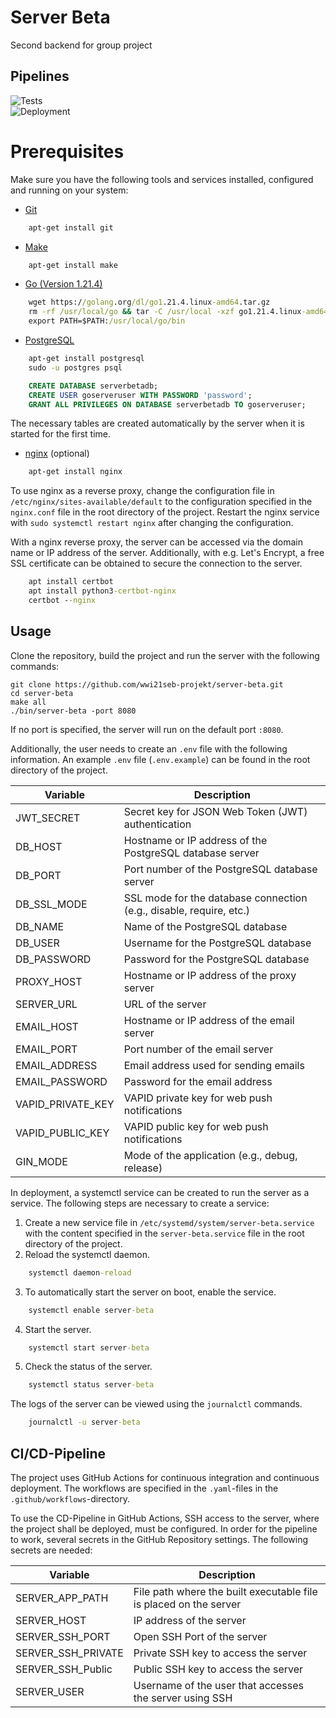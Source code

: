 # Server Beta
Second backend for group project

## Pipelines
![Tests](https://github.com/wwi21seb-projekt/server-beta/actions/workflows/ci.yml/badge.svg?branch=main&event=push)\
![Deployment](https://github.com/wwi21seb-projekt/server-beta/actions/workflows/cd.yml/badge.svg?branch=main&event=push)

# Prerequisites
Make sure you have the following tools and services installed, configured and running on your system:

- [Git](https://git-scm.com/)
````cmd
    apt-get install git
````
- [Make](https://www.gnu.org/software/make/)
````cmd
    apt-get install make
````
- [Go (Version 1.21.4)](https://go.dev/)
````cmd
    wget https://golang.org/dl/go1.21.4.linux-amd64.tar.gz
    rm -rf /usr/local/go && tar -C /usr/local -xzf go1.21.4.linux-amd64.tar.gz
    export PATH=$PATH:/usr/local/go/bin
````
- [PostgreSQL](https://www.postgresql.org/)
````cmd
    apt-get install postgresql
    sudo -u postgres psql
````
````sql
    CREATE DATABASE serverbetadb;
    CREATE USER goserveruser WITH PASSWORD 'password';
    GRANT ALL PRIVILEGES ON DATABASE serverbetadb TO goserveruser;
````
The necessary tables are created automatically by the server when it is started for the first time.
- [nginx](https://www.nginx.com/) (optional)
````cmd
    apt-get install nginx
````

To use nginx as a reverse proxy, change the configuration file in `/etc/nginx/sites-available/default` to the configuration specified in the `nginx.conf` file in the root directory of the project. Restart the nginx service with `sudo systemctl restart nginx` after changing the configuration.

With a nginx reverse proxy, the server can be accessed via the domain name or IP address of the server. Additionally, with e.g. Let's Encrypt, a free SSL certificate can be obtained to secure the connection to the server.
````cmd
    apt install certbot
    apt install python3-certbot-nginx
    certbot --nginx
````
## Usage
Clone the repository, build the project and run the server with the following commands:
````
git clone https://github.com/wwi21seb-projekt/server-beta.git
cd server-beta
make all
./bin/server-beta -port 8080
````

If no port is specified, the server will run on the default port `:8080`.

Additionally, the user needs to create an `.env` file with the following information. An example `.env` file (`.env.example`) can be found in the root directory of the project.

| Variable          | Description                                                                      |
|-------------------|----------------------------------------------------------------------------------|
| JWT_SECRET        | Secret key for JSON Web Token (JWT) authentication                               |
| DB_HOST           | Hostname or IP address of the PostgreSQL database server                         |
| DB_PORT           | Port number of the PostgreSQL database server                                    |
| DB_SSL_MODE       | SSL mode for the database connection (e.g., disable, require, etc.)              |
| DB_NAME           | Name of the PostgreSQL database                                                  |
| DB_USER           | Username for the PostgreSQL database                                             |
| DB_PASSWORD       | Password for the PostgreSQL database                                             |
| PROXY_HOST        | Hostname or IP address of the proxy server                                       |
| SERVER_URL        | URL of the server                                                                |
| EMAIL_HOST        | Hostname or IP address of the email server                                       |
| EMAIL_PORT        | Port number of the email server                                                  |
| EMAIL_ADDRESS     | Email address used for sending emails                                            |
| EMAIL_PASSWORD    | Password for the email address                                                   |
| VAPID_PRIVATE_KEY | VAPID private key for web push notifications                                     |
| VAPID_PUBLIC_KEY  | VAPID public key for web push notifications                                      |
| GIN_MODE          | Mode of the application (e.g., debug, release)                                   |

In deployment, a systemctl service can be created to run the server as a service. The following steps are necessary to create a service:

1. Create a new service file in `/etc/systemd/system/server-beta.service` with the content specified in the `server-beta.service` file in the root directory of the project.
2. Reload the systemctl daemon.
````cmd
    systemctl daemon-reload
````
3. To automatically start the server on boot, enable the service.
````cmd
    systemctl enable server-beta
````
4. Start the server.
````cmd
    systemctl start server-beta
````
5. Check the status of the server.
````cmd
    systemctl status server-beta
````

The logs of the server can be viewed using the `journalctl` commands.
````cmd
    journalctl -u server-beta
````

## CI/CD-Pipeline
The project uses GitHub Actions for continuous integration and continuous deployment. The workflows are specified in the `.yaml`-files in the `.github/workflows`-directory.

To use the CD-Pipeline in GitHub Actions, SSH access to the server, where the project shall be deployed, must be configured. 
In order for the pipeline to work, several secrets in the GitHub Repository settings. The following secrets are needed:

| Variable           | Description                                                       |
|--------------------|-------------------------------------------------------------------|
| SERVER_APP_PATH    | File path where the built executable file is placed on the server |
| SERVER_HOST        | IP address of the server                                          |
| SERVER_SSH_PORT    | Open SSH Port of the server                                       |
| SERVER_SSH_PRIVATE | Private SSH key to access the server                              |
| SERVER_SSH_Public  | Public SSH key to access the server                               |
| SERVER_USER        | Username of the user that accesses the server using SSH           |


